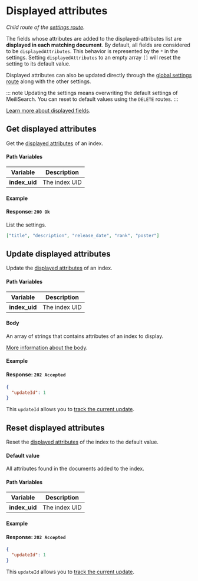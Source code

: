 # Displayed attributes

_Child route of the [settings route](/references/settings.md)._

The fields whose attributes are added to the displayed-attributes list are **displayed in each matching document**.
By default, all fields are considered to be `displayedAttributes`. This behavior is represented by the `*` in the settings.  Setting `displayedAttributes` to an empty array `[]` will reset the setting to its default value.

Displayed attributes can also be updated directly through the [global settings route](/references/settings.md#update-settings) along with the other settings.

::: note
Updating the settings means overwriting the default settings of MeiliSearch. You can reset to default values using the `DELETE` routes.
:::

[Learn more about displayed fields](/guides/advanced_guides/field_properties.md#displayed-fields).

## Get displayed attributes

<RouteHighlighter method="GET" route="/indexes/:index_uid/settings/displayed-attributes" />

Get the [displayed attributes](/guides/advanced_guides/settings.md#displayed-attributes) of an index.

#### Path Variables

| Variable      | Description   |
| ------------- | ------------- |
| **index_uid** | The index UID |

#### Example

<code-samples id="get_displayed_attributes_1"/>

#### Response: `200 Ok`

List the settings.

```json
["title", "description", "release_date", "rank", "poster"]
```

## Update displayed attributes

<RouteHighlighter method="POST" route="/indexes/:index_uid/settings/displayed-attributes" />

Update the [displayed attributes](/guides/advanced_guides/settings.md#displayed-attributes) of an index.

#### Path Variables

| Variable      | Description   |
| ------------- | ------------- |
| **index_uid** | The index UID |

#### Body

An array of strings that contains attributes of an index to display.

[More information about the body](/guides/advanced_guides/settings.md#displayed-attributes).

#### Example

<code-samples id="update_displayed_attributes_1"/>

#### Response: `202 Accepted`

```json
{
  "updateId": 1
}
```

This `updateId` allows you to [track the current update](/references/updates.md).

## Reset displayed attributes

<RouteHighlighter method="DELETE" route="/indexes/:index_uid/settings/displayed-attributes"/>

Reset the [displayed attributes](/guides/advanced_guides/settings.md#displayed-attributes) of the index to the default value.

#### Default value

All attributes found in the documents added to the index.

#### Path Variables

| Variable      | Description   |
| ------------- | ------------- |
| **index_uid** | The index UID |

#### Example

<code-samples id="reset_displayed_attributes_1"/>

#### Response: `202 Accepted`

```json
{
  "updateId": 1
}
```

This `updateId` allows you to [track the current update](/references/updates.md).
